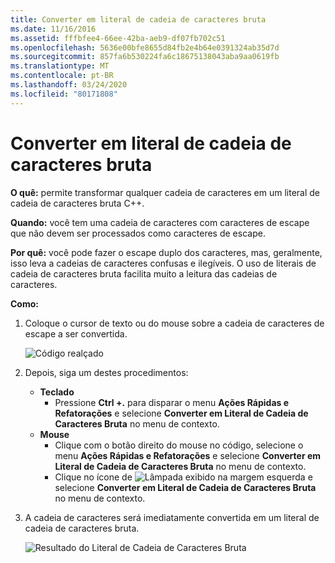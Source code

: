 ```yaml
---
title: Converter em literal de cadeia de caracteres bruta
ms.date: 11/16/2016
ms.assetid: fffbfee4-66ee-42ba-aeb9-df07fb702c51
ms.openlocfilehash: 5636e00bfe8655d84fb2e4b64e0391324ab35d7d
ms.sourcegitcommit: 857fa6b530224fa6c18675138043aba9aa0619fb
ms.translationtype: MT
ms.contentlocale: pt-BR
ms.lasthandoff: 03/24/2020
ms.locfileid: "80171808"
---
```

# <a name="convert-to-raw-string-literal"></a>Converter em literal de cadeia de caracteres bruta

**O quê:** permite transformar qualquer cadeia de caracteres em um literal de cadeia de caracteres bruta C++.

**Quando:** você tem uma cadeia de caracteres com caracteres de escape que não devem ser processados como caracteres de escape.

**Por quê:** você pode fazer o escape duplo dos caracteres, mas, geralmente, isso leva a cadeias de caracteres confusas e ilegíveis.  O uso de literais de cadeia de caracteres bruta facilita muito a leitura das cadeias de caracteres.

**Como:**

1. Coloque o cursor de texto ou do mouse sobre a cadeia de caracteres de escape a ser convertida.

   ![Código realçado](images/stringliteral_highlight.png)

1. Depois, siga um destes procedimentos:
   * **Teclado**
     * Pressione **Ctrl +.** para disparar o menu **Ações Rápidas e Refatorações** e selecione **Converter em Literal de Cadeia de Caracteres Bruta** no menu de contexto.
   * **Mouse**
     * Clique com o botão direito do mouse no código, selecione o menu **Ações Rápidas e Refatorações** e selecione **Converter em Literal de Cadeia de Caracteres Bruta** no menu de contexto.
     * Clique no ícone de ![Lâmpada](images/bulb.png) exibido na margem esquerda e selecione **Converter em Literal de Cadeia de Caracteres Bruta** no menu de contexto.

1. A cadeia de caracteres será imediatamente convertida em um literal de cadeia de caracteres bruta.

   ![Resultado do Literal de Cadeia de Caracteres Bruta](images/stringliteral_result.png)
